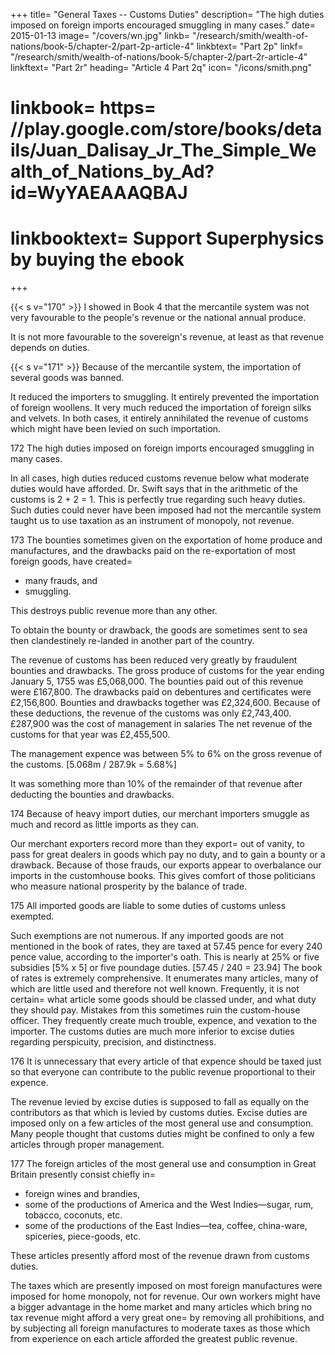 +++
title=  "General Taxes -- Customs Duties"
description=  "The high duties imposed on foreign imports encouraged smuggling in many cases."
date=  2015-01-13
image=  "/covers/wn.jpg"
linkb=  "/research/smith/wealth-of-nations/book-5/chapter-2/part-2p-article-4"
linkbtext=  "Part 2p"
linkf=  "/research/smith/wealth-of-nations/book-5/chapter-2/part-2r-article-4"
linkftext=  "Part 2r"
heading=  "Article 4 Part 2q"
icon=  "/icons/smith.png"
# linkbook=  https= //play.google.com/store/books/details/Juan_Dalisay_Jr_The_Simple_Wealth_of_Nations_by_Ad?id=WyYAEAAAQBAJ
# linkbooktext=  Support Superphysics by buying the ebook
+++


{{< s v="170" >}} I showed in Book 4 that the mercantile system was not very favourable to the people's revenue or the national annual produce.

It is not more favourable to the sovereign's revenue, at least as that revenue depends on duties.

{{< s v="171" >}} Because of the mercantile system, the importation of several goods was banned.

It reduced the importers to smuggling.
It entirely prevented the importation of foreign woollens.
It very much reduced the importation of foreign silks and velvets.
In both cases, it entirely annihilated the revenue of customs which might have been levied on such importation.

172 The high duties imposed on foreign imports encouraged smuggling in many cases.

In all cases, high duties reduced customs revenue below what moderate duties would have afforded.
Dr. Swift says that in the arithmetic of the customs is 2 + 2 = 1.
This is perfectly true regarding such heavy duties.
Such duties could never have been imposed had not the mercantile system taught us to use taxation as an instrument of monopoly, not revenue.

173 The bounties sometimes given on the exportation of home produce and manufactures, and the drawbacks paid on the re-exportation of most foreign goods, have created= 
- many frauds, and
- smuggling.

This destroys public revenue more than any other.

To obtain the bounty or drawback, the goods are sometimes sent to sea then clandestinely re-landed in another part of the country.

The revenue of customs has been reduced very greatly by fraudulent bounties and drawbacks.
The gross produce of customs for the year ending January 5, 1755 was £5,068,000.
The bounties paid out of this revenue were £167,800.
The drawbacks paid on debentures and certificates were £2,156,800.
Bounties and drawbacks together was £2,324,600.
Because of these deductions, the revenue of the customs was only £2,743,400.
£287,900 was the cost of management in salaries
The net revenue of the customs for that year was £2,455,500.

The management expence was between 5% to 6% on the gross revenue of the customs. [5.068m / 287.9k = 5.68%]

It was something more than 10% of the remainder of that revenue after deducting the bounties and drawbacks.

174 Because of heavy import duties, our merchant importers smuggle as much and record as little imports as they can.

Our merchant exporters record more than they export= 
out of vanity,
to pass for great dealers in goods which pay no duty, and
to gain a bounty or a drawback.
Because of those frauds, our exports appear to overbalance our imports in the customhouse books.
This gives comfort of those politicians who measure national prosperity by the balance of trade.

175 All imported goods are liable to some duties of customs unless exempted.

Such exemptions are not numerous.
If any imported goods are not mentioned in the book of rates, they are taxed at 57.45 pence for every 240 pence value, according to the importer's oath.
This is nearly at 25% or five subsidies [5% x 5] or five poundage duties. [57.45 / 240 = 23.94]
The book of rates is extremely comprehensive.
It enumerates many articles, many of which are little used and therefore not well known.
Frequently, it is not certain= 
what article some goods should be classed under, and
what duty they should pay.
    Mistakes from this sometimes ruin the custom-house officer.
    They frequently create much trouble, expence, and vexation to the importer.
The customs duties are much more inferior to excise duties regarding perspicuity, precision, and distinctness.

176 It is unnecessary that every article of that expence should be taxed just so that everyone can contribute to the public revenue proportional to their expence.

The revenue levied by excise duties is supposed to fall as equally on the contributors as that which is levied by customs duties.
Excise duties are imposed only on a few articles of the most general use and consumption.
Many people thought that customs duties might be confined to only a few articles through proper management.

177 The foreign articles of the most general use and consumption in Great Britain presently consist chiefly in= 
- foreign wines and brandies,
- some of the productions of America and the West Indies—sugar, rum, tobacco, coconuts, etc.
- some of the productions of the East Indies—tea, coffee, china-ware, spiceries, piece-goods, etc.

These articles presently afford most of the revenue drawn from customs duties.

The taxes which are presently imposed on most foreign manufactures were imposed for home monopoly, not for revenue.
Our own workers might have a bigger advantage in the home market and many articles which bring no tax revenue might afford a very great one= 
by removing all prohibitions, and
by subjecting all foreign manufactures to moderate taxes as those which from experience on each article afforded the greatest public revenue.


